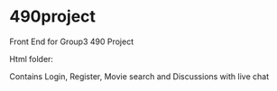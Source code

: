 # 490project

Front End for Group3 490 Project

Html folder:

Contains Login, Register, Movie search and Discussions with live chat
